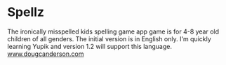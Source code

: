 Spellz
===========

The ironically misspelled kids spelling game app game is for 4-8 year old children of all genders. The initial version is in English only. I'm quickly learning Yupik and version 1.2 will support this language. www.dougcanderson.com  

